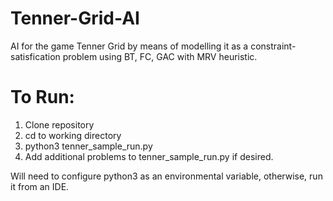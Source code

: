 # Tenner-Grid-AI
AI for the game Tenner Grid by means of modelling it as a constraint-satisfication problem using BT, FC, GAC with MRV heuristic.

# To Run:
1. Clone repository
2. cd to working directory
3. python3 tenner_sample_run.py
4. Add additional problems to tenner_sample_run.py if desired. 

Will need to configure python3 as an environmental variable, otherwise, run it from an IDE.


